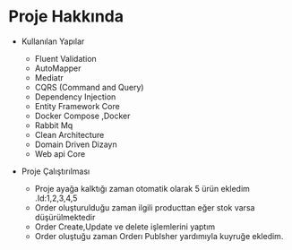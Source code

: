 # Proje Hakkında


* Kullanılan Yapılar
  *  Fluent Validation
  *  AutoMapper
  *  Mediatr 
  *  CQRS (Command and Query)
  *  Dependency Injection
  *  Entity Framework Core
  *  Docker Compose ,Docker
  *  Rabbit Mq
  *  Clean Architecture
  *  Domain Driven Dizayn
  *  Web api Core
  
  

* Proje Çalıştırılması
  *  Proje ayağa kalktığı zaman otomatik olarak 5 ürün ekledim .Id:1,2,3,4,5 
  *  Order oluşturulduğu zaman ilgili producttan eğer stok varsa düşürülmektedir
  *  Order Create,Update ve delete işlemlerini yaptım
  *  Order oluştuğu zaman Orderı Publsher yardımıyla  kuyruğe ekledim.
  
 


  
 
